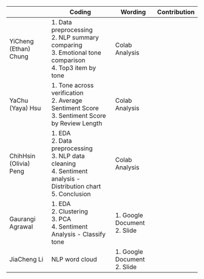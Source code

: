 |                       | Coding                                             | Wording            | Contribution       |
|-----------------------|----------------------------------------------------|--------------------|--------------------|
| YiCheng (Ethan) Chung | 1. Data preprocessing  <br> 2. NLP summary comparing  <br> 3. Emotional tone comparison  <br> 4. Top3 item by tone | Colab Analysis                   |                    |
| YaChu (Yaya) Hsu      | 1. Tone across verification  <br> 2. Average Sentiment Score  <br>  3. Sentiment Score by Review Length                                                    | Colab Analysis                   |                   |
| ChihHsin (Olivia) Peng| 1. EDA  <br> 2. Data preprocessing  <br> 3. NLP data cleaning  <br> 4. Sentiment analysis - Distribution chart  <br> 5. Conclusion | Colab Analysis     |                    |
| Gaurangi Agrawal      | 1. EDA  <br> 2. Clustering  <br> 3. PCA  <br> 4.  Sentiment Analysis - Classify tone                                                   | 1. Google Document  <br> 2. Slide                   |                    |
| JiaCheng Li           | NLP word cloud                                                   | 1. Google Document  <br> 2. Slide                   |                    |


           

